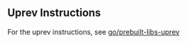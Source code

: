 ## Uprev Instructions

For the uprev instructions, see [go/prebuilt-libs-uprev]

[go/prebuilt-libs-uprev]: http://go/prebuilt-libs-uprev
